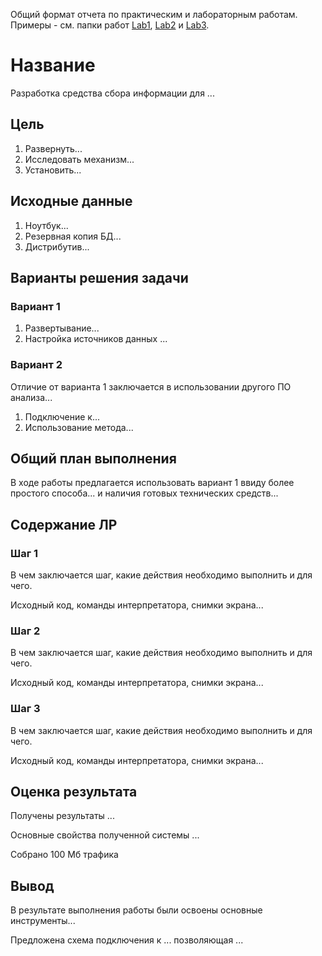Общий формат отчета по практическим и лабораторным работам. Примеры - см. папки работ [Lab1](./Lab1), [Lab2](./Lab2) и [Lab3](./Lab3).

# Название

Разработка средства сбора информации для ...

## Цель

1. Развернуть...
2. Исследовать механизм...
3. Установить...

## ️Исходные данные

1. Ноутбук...
2. Резервная копия БД...
3. Дистрибутив...

## ️Варианты решения задачи

### Вариант 1

1. Развертывание...
2. Настройка источников данных ...

### Вариант 2

Отличие от варианта 1 заключается в использовании другого ПО анализа... 

1. Подключение к...
2. Использование метода...

## ️Общий план выполнения

В ходе работы предлагается использовать вариант 1 ввиду более простого способа... и наличия готовых технических средств... 

## Содержание ЛР

### Шаг 1

В чем заключается шаг, какие действия необходимо выполнить и для чего.

Исходный код, команды интерпретатора, снимки экрана...

### Шаг 2

В чем заключается шаг, какие действия необходимо выполнить и для чего.

Исходный код, команды интерпретатора, снимки экрана...

### Шаг 3

В чем заключается шаг, какие действия необходимо выполнить и для чего.

Исходный код, команды интерпретатора, снимки экрана...

## ️Оценка результата

Получены результаты ...

Основные свойства полученной системы ...

Собрано 100 Мб трафика



## ️Вывод 

В результате выполнения работы были освоены основные инструменты...

Предложена схема подключения к ... позволяющая ...

